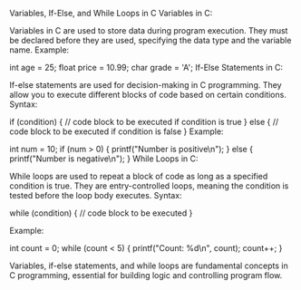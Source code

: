 Variables, If-Else, and While Loops in C
Variables in C:

Variables in C are used to store data during program execution.
They must be declared before they are used, specifying the data type and the variable name.
Example:

int age = 25;
float price = 10.99;
char grade = 'A';
If-Else Statements in C:

If-else statements are used for decision-making in C programming.
They allow you to execute different blocks of code based on certain conditions.
Syntax:

if (condition) {
    // code block to be executed if condition is true
} else {
    // code block to be executed if condition is false
}
Example:

int num = 10;
if (num > 0) {
    printf("Number is positive\n");
} else {
    printf("Number is negative\n");
}
While Loops in C:

While loops are used to repeat a block of code as long as a specified condition is true.
They are entry-controlled loops, meaning the condition is tested before the loop body executes.
Syntax:

while (condition) {
    // code block to be executed
}

Example:

int count = 0;
while (count < 5) {
    printf("Count: %d\n", count);
    count++;
}

Variables, if-else statements, and while loops are fundamental concepts in C programming, essential for building logic and controlling program flow.
